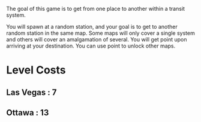 The goal of this game is to get from one place to another within a transit system.

You will spawn at a random station, and your goal is to get to another random station in the same map. Some maps will only cover a single system and others will cover an amalgamation of several. You will get point upon arriving at your destination. You can use point to unlock other maps.

# Level Costs

## Las Vegas : 7
## Ottawa : 13